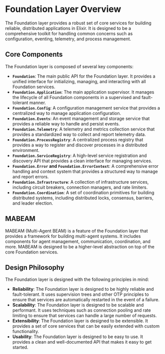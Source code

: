 
# Foundation Layer Overview

The Foundation layer provides a robust set of core services for building reliable, distributed applications in Elixir. It is designed to be a comprehensive toolkit for handling common concerns such as configuration, eventing, telemetry, and process management.

## Core Components

The Foundation layer is composed of several key components:

*   **`Foundation`**: The main public API for the Foundation layer. It provides a unified interface for initializing, managing, and interacting with all Foundation services.
*   **`Foundation.Application`**: The main application supervisor. It manages the lifecycle of all Foundation components in a supervised and fault-tolerant manner.
*   **`Foundation.Config`**: A configuration management service that provides a centralized way to manage application configuration.
*   **`Foundation.Events`**: An event management and storage service that provides a reliable way to handle and persist events.
*   **`Foundation.Telemetry`**: A telemetry and metrics collection service that provides a standardized way to collect and report telemetry data.
*   **`Foundation.ProcessRegistry`**: A centralized process registry that provides a way to register and discover processes in a distributed environment.
*   **`Foundation.ServiceRegistry`**: A high-level service registration and discovery API that provides a clean interface for managing services.
*   **`Foundation.Error` and `Foundation.ErrorContext`**: A comprehensive error handling and context system that provides a structured way to manage and report errors.
*   **`Foundation.Infrastructure`**: A collection of infrastructure services, including circuit breakers, connection managers, and rate limiters.
*   **`Foundation.Coordination`**: A set of coordination primitives for building distributed systems, including distributed locks, consensus, barriers, and leader election.

## MABEAM

MABEAM (Multi-Agent BEAM) is a feature of the Foundation layer that provides a framework for building multi-agent systems. It includes components for agent management, communication, coordination, and more. MABEAM is designed to be a higher-level abstraction on top of the core Foundation services.

## Design Philosophy

The Foundation layer is designed with the following principles in mind:

*   **Reliability**: The Foundation layer is designed to be highly reliable and fault-tolerant. It uses supervision trees and other OTP principles to ensure that services are automatically restarted in the event of a failure.
*   **Scalability**: The Foundation layer is designed to be scalable and performant. It uses techniques such as connection pooling and rate limiting to ensure that services can handle a large number of requests.
*   **Extensibility**: The Foundation layer is designed to be extensible. It provides a set of core services that can be easily extended with custom functionality.
*   **Usability**: The Foundation layer is designed to be easy to use. It provides a clean and well-documented API that makes it easy to get started.

